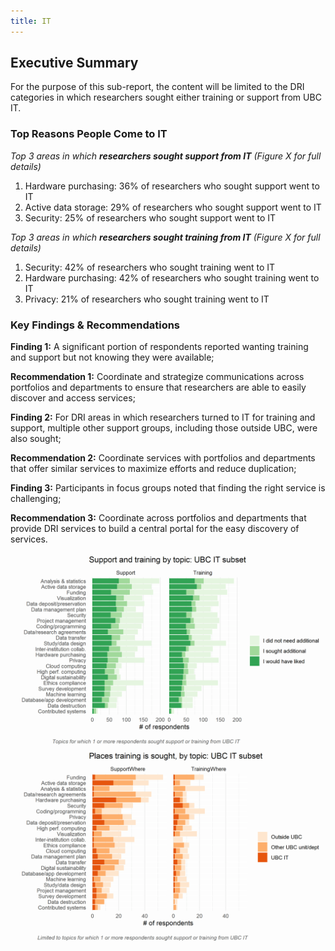 ```yaml
---
title: IT
---
```


## Executive Summary
For the purpose of this sub-report, the content will be limited to the DRI categories in which researchers sought either training or support from UBC IT.     

### Top Reasons People Come to IT

_Top 3 areas in which **researchers sought support from IT** (Figure X for full details)_

1. Hardware purchasing: 36% of researchers who sought support went to IT 
2. Active data storage: 29% of researchers who sought support went to IT 
3. Security: 25% of researchers who sought support went to IT 

_Top 3 areas in which **researchers sought training from IT** (Figure X for full details)_ 

1. Security: 42% of researchers who sought training went to IT 
2. Hardware purchasing: 42% of researchers who sought training went to IT 
3. Privacy: 21% of researchers who sought training went to IT 

### Key Findings & Recommendations

**Finding 1:** A significant portion of respondents reported wanting training and support but not knowing they were available; 

**Recommendation 1:**  Coordinate and strategize communications across portfolios and departments to ensure that researchers are able to easily discover and access services; 


**Finding 2:**  For DRI areas in which researchers turned to IT for training and support, multiple other support groups, including those outside UBC, were also sought; 

**Recommendation 2:** Coordinate services with portfolios and departments that offer similar services to maximize efforts and reduce duplication; 


**Finding 3:** Participants in focus groups noted that finding the right service is challenging; 

**Recommendation 3:** Coordinate across portfolios and departments that provide DRI services to build a central portal for the easy discovery of services. 



<img class="figure-sub" alt="Need for support/training" src="graphs/UBC_IT_support-training.png">

<img class="figure-sub" alt="Places support is sought" src="graphs/UBC_IT_where.png">
